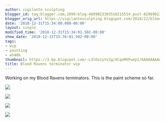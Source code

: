 ```yaml
---
author: vigilante sculpting
blogger_id: tag:blogger.com,1999:blog-4609023303516215514.post-8296902336075699488
blogger_orig_url: https://vigilantesculpting.blogspot.com/2018/12/blood-ravens-terminator-wip.html
date: '2018-12-31T15:34:00.000-08:00'
layout: single
modified_time: '2018-12-31T15:34:01.502-08:00'
show_date: '2018-12-31T15:34:01.502-08:00'
tags:
- wip
- painting
- wh40k
thumbnail: https://3.bp.blogspot.com/-L3lOs1yYx3g/XCqnMXPuepI/AAAAAAAAAKs/-yHJ34a7V4sdoF1YPUUrUMcspNLwWACZQCLcBGAs/s320-c/IMG_6037.JPG
title: Blood Ravens terminator wip
---
```

Working on my Blood Ravens terminators. This is the paint scheme so
far.  
  

![](https://3.bp.blogspot.com/-L3lOs1yYx3g/XCqnMXPuepI/AAAAAAAAAKs/-yHJ34a7V4sdoF1YPUUrUMcspNLwWACZQCLcBGAs/s1600/IMG_6037.JPG)

  

![](https://4.bp.blogspot.com/-iN4o208xZo0/XCqnMcfTkKI/AAAAAAAAAKw/saajK9q4j1g6Dwd1eGZiJrFde3NVIGnSwCLcBGAs/s1600/IMG_6039.JPG)

  

![](https://1.bp.blogspot.com/-ESjxzrqoq6A/XCqnMpzVELI/AAAAAAAAAK0/FE-GqZLpgAEfRgBIEuNRgH-FTUdAyGQdQCLcBGAs/s1600/IMG_6041.JPG)

  

![](https://1.bp.blogspot.com/-LYVMB6mLFp0/XCqnNJoAcuI/AAAAAAAAAK4/xkVtAlwZxA0Hk9H1dn_QsaWvfulWn8EXACLcBGAs/s1600/IMG_6043.JPG)

  
